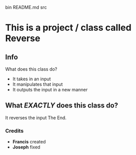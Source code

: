 bin  README.md	src

# This is a project / class called Reverse
## Info
What does this class do?
- It takes in an input
- It manipulates that input
- It outputs the input in a new manner
## What *EXACTLY* does this class do?
It reverses the input
The End.
### Credits
- **Francis** created
- **Joseph** fixed
